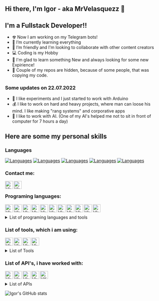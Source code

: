 ## Hi there, I'm Igor - aka MrVelasquezz 👋
## I'm a Fullstack Developer!!

- ☢ Now I am working on my Telegram bots!
- 📜 I’m currently learning everything 
- 👯 I’m friendly and I'm looking to collaborate with other content creators
- 💻 Coding is my Hobby
- 📖 I'm glad to learn something New and always looking for some new Expirience!
- 🚫 Couple of my repos are hidden, because of some people, that was copying my code.

### Some updates on 22.07.2022

- 🔬 I like experiments and I just started to work with Arduino
- 💰 I like to work on hard and heavy projects, where man can loose his mind. I like making "rang systems" and corporative apps
- 🦾 I like to work with AI. (One of my AI's helped me not to sit in front of computer for 7 hours a day) 

## Here are some my **personal skills**

### Languages

[![Languages](https://img.shields.io/static/v1?label=German&message=B2&color=success)][Website]
[![Languages](https://img.shields.io/static/v1?label=English&message=B2&color=blue)][Website]
[![Languages](https://img.shields.io/static/v1?label=Russian&message=C2&color=red)][Website]
[![Languages](https://img.shields.io/static/v1?label=Bulgarian&message=C1&color=important)][Website]
[![Languages](https://img.shields.io/static/v1?label=Ukrainian&message=B2&color=yellow)][Website]

### Contact me:

[<img align="left" alt="Vk" width="26px" src="https://cdn.icon-icons.com/icons2/1753/PNG/512/iconfinder-social-media-applications-32vk-4102593_113806.png" />][Vk]
[<img align="left" alt="Vk" width="26px" src="https://cdn.icon-icons.com/icons2/1853/PNG/512/iconfinder-insta-4416094_116652.png" />][Instagram]

<br />

### Programing languages:

[<img align="left" alt="Vk" width="26px" src="https://cdn.icon-icons.com/icons2/2107/PNG/512/file_type_html_icon_130541.png" />][Website]
[<img align="left" alt="Vk" width="26px" src="https://cdn.icon-icons.com/icons2/2107/PNG/512/file_type_css_icon_130661.png" />][Website]
[<img align="left" alt="Vk" width="26px" src="https://cdn.icon-icons.com/icons2/2107/PNG/512/file_type_js_official_icon_130509.png" />][Website]
[<img align="left" alt="Vk" width="26px" src="https://cdn.icon-icons.com/icons2/2107/PNG/512/file_type_node_icon_130301.png" />][Website]
[<img align="left" alt="Vk" width="26px" src="https://cdn.icon-icons.com/icons2/2108/PNG/512/php_icon_130857.png" />][Website]
[<img align="left" alt="Vk" width="26px" src="https://cdn.icon-icons.com/icons2/2415/PNG/512/jquery_original_wordmark_logo_icon_146447.png" />][Website]
[<img align="left" alt="Vk" width="26px" src="https://cdn.icon-icons.com/icons2/2415/PNG/512/bootstrap_plain_logo_icon_146619.png" />][Website]
[<img align="left" alt="Vk" width="26px" src="https://cdn.icon-icons.com/icons2/112/PNG/512/python_18894.png" />][Website]
[<img align="left" alt="Vk" width="26px" src="https://cdn.icon-icons.com/icons2/2107/PNG/512/file_type_mongo_icon_130383.png" />][Website]
[<img align="left" alt="Vk" width="26px" src="https://cdn.icon-icons.com/icons2/2415/PNG/512/mysql_original_wordmark_logo_icon_146417.png" />][Website]
[<img align="left" alt="Vk" width="26px" src="https://cdn.icon-icons.com/icons2/2107/PNG/512/file_type_vue_icon_130078.png" />][Website]

<br />
<br />
<details><summary>List of programing languages and tools</summary>
<p>

#### Here is a written list

      - HTML 5
      - CSS 3
      - JavaScript ES5+
      - NodeJs
      - PHP 7+
      - JQuery 
      - Bootstrap 4/5
      - Python 3
      - MongoDb (Mongoose)
      - MariaDb
      - Vue.Js 3
</p>
</details>

### List of tools, which i am using:

[<img align="left" alt="Vk" width="26px" src="https://cdn.icon-icons.com/icons2/3053/PNG/512/microsoft_visual_studio_code_alt_macos_bigsur_icon_189952.png" />][Website]
[<img align="left" alt="Vk" width="26px" src="https://cdn.icon-icons.com/icons2/3053/PNG/512/adobe_photoshop_macos_bigsur_icon_190436.png" />][Website]
[<img align="left" alt="Vk" width="26px" src="https://cdn.icon-icons.com/icons2/56/PNG/512/metro_adobeillustrator_11462.png" />][Website]
[<img align="left" alt="Vk" width="26px" src="https://cdn.icon-icons.com/icons2/3053/PNG/512/postman_macos_bigsur_icon_189815.png" />][Website]

<br />
<br />

<details><summary>List of Tools</summary>
<p>
#### Here is a written list
      
      - Visual Studio Code / Sublime Code / Vim / ReplIt
      - Adobe Photoshop CC
      - Adobe Illustrator CC
      - Filmora / Sony Vegas
</p>
</details>

### List of API's, i have worked with:

[<img align="left" alt="Vk" width="26px" src="https://cdn.icon-icons.com/icons2/2108/PNG/512/discord_icon_130958.png" />][Website]
[<img align="left" alt="Vk" width="26px" src="https://cdn.icon-icons.com/icons2/729/PNG/512/paypal_icon-icons.com_62739.png" />][Website]
[<img align="left" alt="Vk" width="26px" src="https://cdn.icon-icons.com/icons2/1222/PNG/512/1492616980-2-google-maps-gps-navigation-traffice-direction_83420.png" />][Website]
[<img align="left" alt="Vk" width="26px" src="https://user-images.githubusercontent.com/10379601/29446482-04f7036a-841f-11e7-9872-91d1fc2ea683.png" />][Website]
[<img align="left" alt="VK" width="26px" src="https://cdn-icons-png.flaticon.com/512/906/906377.png" />][Website]

<br />
<br />
<details><summary>List of APIs</summary>
<p>

#### Here is a written list

      - Discord API (Discord bots)
      - PayPal API  (Payments on website)
      - Google Maps API (Resolving of distance and other)
      - Puppeteer (parsing)
      - Telegram API (Telegram bots)
      
</p>
</details>

![Igor's GitHub stats](https://github-readme-stats.vercel.app/api?username=MrVelasquezz&show_icons=true&theme=city_lights&hide_border=true)

[Bot]: https://github.com/MrVelasquezz/Discord-Clan-Bot
[Website]: https://github.com/MrVelasquezz
[Vk]: https://vk.com/neko_dragon
[Instagram]: https://www.instagram.com/__cyber_fox__
